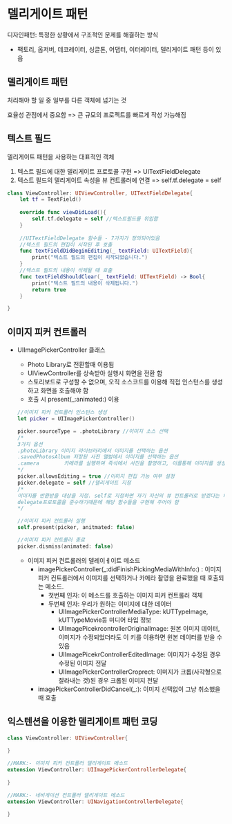 # 델리게이트 패턴

디자인패턴: 특정한 상황에서 구조적인 문제를 해결하는 방식

- 팩토리, 옵저버, 데코레이터, 싱글톤, 어댑터, 이터레이터, 델리게이트 패턴 등이 있음

## 델리게이트 패턴

처리해야 할 일 중 일부를 다른 객체에 넘기는 것

효율성 관점에서 중요함 => 큰 규모의 프로젝트를 빠르게 작성 가능해짐

## 텍스트 필드

델리게이트 패턴을 사용하는 대표적인 객체

1. 텍스트 필드에 대한 델리게이트 프로토콜 구현 => UITextFieldDelegate
2. 텍스트 필드의 델리게이트 속성을 뷰 컨트롤러에 연결 => self.tf.delegate = self

```swift
class ViewController: UIViewController, UITextFieldDelegate{
    let tf = TextField()
    
    override func viewDidLoad(){
        self.tf.delegate = self //텍스트필드를 위임함
    }
    
    //UITextFieldDelegate 함수들 - 7가지가 정의되어있음
    //텍스트 필드의 편집이 시작된 후 호출
    func textFieldDidBeginEditing(_ textField: UITextField){
        print("텍스트 필드의 편집이 시작되었습니다.")
    }
    //텍스트 필드의 내용이 삭제될 때 호출
    func textFieldShouldClear(_ textField: UITextField) -> Bool{
        print("텍스트 필드의 내용이 삭제됩니다.")
        return true
    }

}
```

## 이미지 피커 컨트롤러

- UIImagePickerController 클래스

  - Photo Library로 전환할때 이용됨
  - UIViewController를 상속받아 실행시 화면을 전환 함
  - 스토리보드로 구성할 수 없으며, 오직 소스코드를 이용해 직접 인스턴스를 생성하고 화면을 호출해야 함
  - 호출 시 present(_:animated:) 이용

  ```swift
  //이미지 피커 컨트롤러 인스턴스 생성
  let picker = UIImagePickerController()
  
  picker.sourceType = .photoLibrary //이미지 소스 선택
  /*
  3가지 옵션
  .photoLibrary 이미지 라이브러리에서 이미지를 선택하는 옵션
  .savedPhotosAlbum 저장된 사진 앨범에서 이미지를 선택하는 옵션
  .camera 		 카메라를 실행하여 즉석에서 사진을 촬영하고, 이를통해 이미지를 생성하는 옵션
  */
  picker.allowsEditing = true //이미지 편집 가능 여부 설정
  picker.delegate = self //델리게이트 지정
  /*
  이미지를 반환받을 대상을 지정. self로 지정하면 자기 자신의 뷰 컨트롤러로 받겠다는 의미
  delegate프로토콜을 준수하기때문에 해당 함수들을 구현해 주어야 함
  */
  
  //이미지 피커 컨트롤러 실행
  self.present(picker, anitmated: false)
  
  //이미지 피커 컨트롤러 종료
  picker.dismiss(animated: false)
  ```

  - 이미지 피커 컨트롤러의 델레이ㅔ이트 메소드
    - imagePickerController(_:didFinishPickingMediaWithInfo:) : 이미지 피커 컨트롤러에서 이미지를 선택하거나 카메라 촬영을 완료했을 때 호출되는 메소드. 
      - 첫번째 인자: 이 메소드를 호출하는 이미지 피커 컨트롤러 객체
      - 두번째 인자: 우리가 원하는 이미지에 대한 데이터
        - UIImagePickerControllerMediaType:  kUTTypeImage, kUTTypeMovie등 미디어 타입 정보
        - UIImagePicekrcontrollerOriginalImage: 원본 이미지 데이터, 이미지가 수정되었더라도 이 키를 이용하면 원본 데이터를 받을 수  있음
        - UIImagePicekrControllerEditedImage: 이미지가 수정된 경우 수정된 이미지 전달
        - UIImagePickerControllerCroprect: 이미지가 크롭(사각형으로 잘라내는 것)된 경우 크롭된 이미지 전달
    - imagePickerControllerDidCancel(_:): 이미지 선택없이 그냥 취소했을 때 호출

## 익스텐션을 이용한 델리게이트 패턴 코딩

```swift
class ViewController: UIViewController{
    
}

//MARK:- 이미지 피커 컨트롤러 델리게이트 메소드
extension ViewController: UIImagePickerControllerDelegate{
    
}

//MARK:- 네비게이션 컨트롤러 델리게이트 메소드
extension ViewController: UINavigationControllerDelegate{
    
}
```

